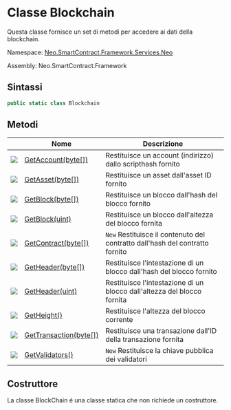 # Classe Blockchain 

Questa classe fornisce un set di metodi per accedere ai dati della blockchain.

Namespace: [Neo.SmartContract.Framework.Services.Neo](../neo.md)

Assembly: Neo.SmartContract.Framework

## Sintassi

```c#
public static class Blockchain
```

## Metodi

| | Nome | Descrizione |
| ---------------------------------------- | ---------------------------------------- | -------------------- |
| ![](https://i-msdn.sec.s-msft.com/dynimg/IC91302.jpeg) | [GetAccount(byte[])](Blockchain/GetAccount.md) | Restituisce un account (indirizzo) dallo scripthash fornito|
| ![](https://i-msdn.sec.s-msft.com/dynimg/IC91302.jpeg) | [GetAsset(byte[])](Blockchain/GetAsset.md) | Restituisce un asset dall'asset ID fornito         |
| ![](https://i-msdn.sec.s-msft.com/dynimg/IC91302.jpeg) | [GetBlock(byte[])](Blockchain/GetBlock.md) | Restituisce un blocco dall'hash del blocco fornito      |
| ![](https://i-msdn.sec.s-msft.com/dynimg/IC91302.jpeg) | [GetBlock(uint)](Blockchain/GetBlock2.md) | Restituisce un blocco dall'altezza del blocco fornita          |
| ![](https://i-msdn.sec.s-msft.com/dynimg/IC91302.jpeg) | [GetContract(byte[])](Blockchain/GetContract.md) | `New` Restituisce il contenuto del contratto dall'hash del contratto fornito   |
| ![](https://i-msdn.sec.s-msft.com/dynimg/IC91302.jpeg) | [GetHeader(byte[])](Blockchain/GetHeader.md) | Restituisce l'intestazione di un blocco dall'hash del blocco fornito     |
| ![](https://i-msdn.sec.s-msft.com/dynimg/IC91302.jpeg) | [GetHeader(uint)](Blockchain/GetHeader2.md) | Restituisce l'intestazione di un blocco dall'altezza del blocco fornita         |
| ![](https://i-msdn.sec.s-msft.com/dynimg/IC91302.jpeg) | [GetHeight()](Blockchain/GetHeight.md)   | Restituisce l'altezza del blocco corrente             |
| ![](https://i-msdn.sec.s-msft.com/dynimg/IC91302.jpeg) | [GetTransaction(byte[])](Blockchain/GetTransaction.md) | Restituisce una transazione dall'ID della transazione fornita         |
| ![](https://i-msdn.sec.s-msft.com/dynimg/IC91302.jpeg) | [GetValidators()](Blockchain/GetValidators.md) | `New` Restituisce la chiave pubblica dei validatori       |

## Costruttore

La classe BlockChain é una classe statica che non richiede un costruttore.
